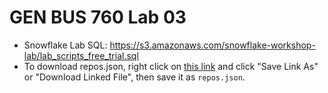 # GEN BUS 760 Lab 03

   * Snowflake Lab SQL: https://s3.amazonaws.com/snowflake-workshop-lab/lab_scripts_free_trial.sql
   * To download repos.json, right click on [this link](https://github.com/GENBUS760/Lab03/raw/main/repos.json) and click "Save Link As" or "Download Linked File", then save it as `repos.json`.
